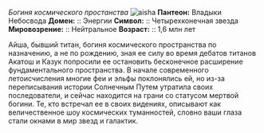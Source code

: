 *Богиня космического простанства*
![aisha](https://i.imgur.com/IURu2zJ.png)
**Пантеон:** Владыки Небосвода
**Домен:** :: Энергии
**Символ:**        :: Четырехконечная звезда
**Мировозрение:**   :: Нейтральное
**Возраст:**     :: 1,6 млн лет

Айша, бывший титан, богиня космического пространства по назначению, а не по рождению, зная ее силу во время дебатов титанов Акатош и Казук попросили ее остановить бесконечное расширение фундаментального пространства. В начале современного летоисчисления многие феи и эльфы поклонялись ей, но из-за переписывания истории Солнечным Путем утратила своих последователи, и сейчас находится на грани со статусом мертвой богини. Те, кто встречал ее в своих видениях, описывают как величественное шоу космических туманностей, словно ваши глаза стали окнами в мир звезд и галактик. 

